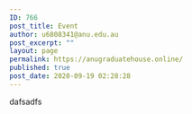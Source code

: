 ```yaml
---
ID: 766
post_title: Event
author: u6808341@anu.edu.au
post_excerpt: ""
layout: page
permalink: https://anugraduatehouse.online/
published: true
post_date: 2020-09-19 02:28:28
---
```

<!-- wp:paragraph -->
<p>dafsadfs</p>
<!-- /wp:paragraph -->